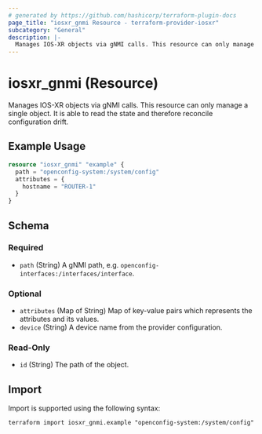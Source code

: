 ```yaml
---
# generated by https://github.com/hashicorp/terraform-plugin-docs
page_title: "iosxr_gnmi Resource - terraform-provider-iosxr"
subcategory: "General"
description: |-
  Manages IOS-XR objects via gNMI calls. This resource can only manage a single object. It is able to read the state and therefore reconcile configuration drift.
---
```


# iosxr_gnmi (Resource)

Manages IOS-XR objects via gNMI calls. This resource can only manage a single object. It is able to read the state and therefore reconcile configuration drift.

## Example Usage

```terraform
resource "iosxr_gnmi" "example" {
  path = "openconfig-system:/system/config"
  attributes = {
    hostname = "ROUTER-1"
  }
}
```

<!-- schema generated by tfplugindocs -->
## Schema

### Required

- `path` (String) A gNMI path, e.g. `openconfig-interfaces:/interfaces/interface`.

### Optional

- `attributes` (Map of String) Map of key-value pairs which represents the attributes and its values.
- `device` (String) A device name from the provider configuration.

### Read-Only

- `id` (String) The path of the object.

## Import

Import is supported using the following syntax:

```shell
terraform import iosxr_gnmi.example "openconfig-system:/system/config"
```
